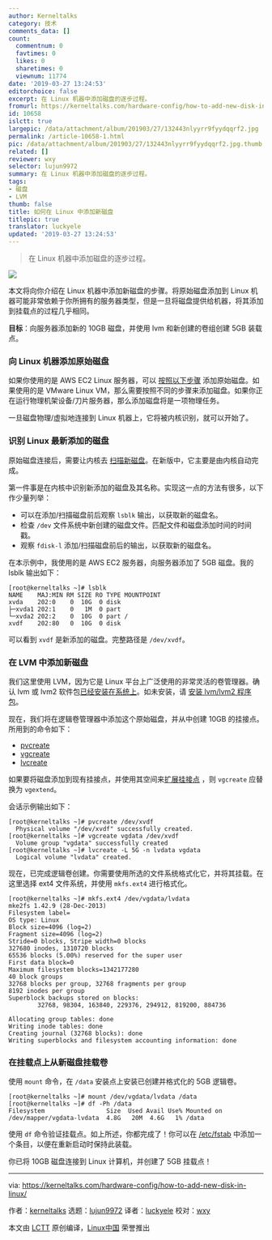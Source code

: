 ```yaml
---
author: Kerneltalks
category: 技术
comments_data: []
count:
  commentnum: 0
  favtimes: 0
  likes: 0
  sharetimes: 0
  viewnum: 11774
date: '2019-03-27 13:24:53'
editorchoice: false
excerpt: 在 Linux 机器中添加磁盘的逐步过程。
fromurl: https://kerneltalks.com/hardware-config/how-to-add-new-disk-in-linux/
id: 10658
islctt: true
largepic: /data/attachment/album/201903/27/132443nlyyrr9fyydqqrf2.jpg
permalink: /article-10658-1.html
pic: /data/attachment/album/201903/27/132443nlyyrr9fyydqqrf2.jpg.thumb.jpg
related: []
reviewer: wxy
selector: lujun9972
summary: 在 Linux 机器中添加磁盘的逐步过程。
tags:
- 磁盘
- LVM
thumb: false
title: 如何在 Linux 中添加新磁盘
titlepic: true
translator: luckyele
updated: '2019-03-27 13:24:53'
---
```



> 
> 在 Linux 机器中添加磁盘的逐步过程。
> 
> 
> 


![](/data/attachment/album/201903/27/132443nlyyrr9fyydqqrf2.jpg)


本文将向你介绍在 Linux 机器中添加新磁盘的步骤。将原始磁盘添加到 Linux 机器可能非常依赖于你所拥有的服务器类型，但是一旦将磁盘提供给机器，将其添加到挂载点的过程几乎相同。


**目标**：向服务器添加新的 10GB 磁盘，并使用 lvm 和新创建的卷组创建 5GB 装载点。


### 向 Linux 机器添加原始磁盘


如果你使用的是 AWS EC2 Linux 服务器，可以 [按照以下步骤](https://kerneltalks.com/cloud-services/how-to-add-ebs-disk-on-aws-linux-server/) 添加原始磁盘。如果使用的是 VMware Linux VM，那么需要按照不同的步骤来添加磁盘。如果你正在运行物理机架设备/刀片服务器，那么添加磁盘将是一项物理任务。


一旦磁盘物理/虚拟地连接到 Linux 机器上，它将被内核识别，就可以开始了。


### 识别 Linux 最新添加的磁盘


原始磁盘连接后，需要让内核去 [扫描新磁盘](https://kerneltalks.com/disk-management/howto-scan-new-lun-disk-linux-hpux/)。在新版中，它主要是由内核自动完成。


第一件事是在内核中识别新添加的磁盘及其名称。实现这一点的方法有很多，以下作少量列举：


* 可以在添加/扫描磁盘前后观察 `lsblk` 输出，以获取新的磁盘名。
* 检查 `/dev` 文件系统中新创建的磁盘文件。匹配文件和磁盘添加时间的时间戳。
* 观察 `fdisk-l` 添加/扫描磁盘前后的输出，以获取新的磁盘名。


在本示例中，我使用的是 AWS EC2 服务器，向服务器添加了 5GB 磁盘。我的 lsblk 输出如下：



```
[root@kerneltalks ~]# lsblk
NAME    MAJ:MIN RM SIZE RO TYPE MOUNTPOINT
xvda    202:0    0  10G  0 disk
├─xvda1 202:1    0   1M  0 part
└─xvda2 202:2    0  10G  0 part /
xvdf    202:80   0  10G  0 disk
```

可以看到 `xvdf` 是新添加的磁盘。完整路径是 `/dev/xvdf`。


### 在 LVM 中添加新磁盘


我们这里使用 LVM，因为它是 Linux 平台上广泛使用的非常灵活的卷管理器。确认 lvm 或 lvm2 软件包[已经安装在系统上](https://kerneltalks.com/tools/check-package-installed-linux/)。如未安装，请 [安装 lvm/lvm2 程序包](https://kerneltalks.com/tools/package-installation-linux-yum-apt/)。


现在，我们将在逻辑卷管理器中添加这个原始磁盘，并从中创建 10GB 的挂接点。所用到的命令如下：


* [pvcreate](https://kerneltalks.com/disk-management/lvm-command-tutorials-pvcreate-pvdisplay/)
* [vgcreate](https://kerneltalks.com/disk-management/lvm-commands-tutorial-vgcreate-vgdisplay-vgscan/)
* [lvcreate](https://kerneltalks.com/disk-management/lvm-commands-tutorial-lvcreate-lvdisplay-lvremove/)


如果要将磁盘添加到现有挂接点，并使用其空间来[扩展挂接点](https://kerneltalks.com/disk-management/extend-file-system-online-lvm/) ，则 `vgcreate` 应替换为 `vgextend`。


会话示例输出如下：



```
[root@kerneltalks ~]# pvcreate /dev/xvdf
  Physical volume "/dev/xvdf" successfully created.
[root@kerneltalks ~]# vgcreate vgdata /dev/xvdf
  Volume group "vgdata" successfully created
[root@kerneltalks ~]# lvcreate -L 5G -n lvdata vgdata
  Logical volume "lvdata" created.
```

现在，已完成逻辑卷创建。你需要使用所选的文件系统格式化它，并将其挂载。在这里选择 ext4 文件系统，并使用 `mkfs.ext4` 进行格式化。



```
[root@kerneltalks ~]# mkfs.ext4 /dev/vgdata/lvdata
mke2fs 1.42.9 (28-Dec-2013)
Filesystem label=
OS type: Linux
Block size=4096 (log=2)
Fragment size=4096 (log=2)
Stride=0 blocks, Stripe width=0 blocks
327680 inodes, 1310720 blocks
65536 blocks (5.00%) reserved for the super user
First data block=0
Maximum filesystem blocks=1342177280
40 block groups
32768 blocks per group, 32768 fragments per group
8192 inodes per group
Superblock backups stored on blocks:
        32768, 98304, 163840, 229376, 294912, 819200, 884736
 
Allocating group tables: done
Writing inode tables: done
Creating journal (32768 blocks): done
Writing superblocks and filesystem accounting information: done
```

### 在挂载点上从新磁盘挂载卷


使用 `mount` 命令，在 `/data` 安装点上安装已创建并格式化的 5GB 逻辑卷。



```
[root@kerneltalks ~]# mount /dev/vgdata/lvdata /data
[root@kerneltalks ~]# df -Ph /data
Filesystem                 Size  Used Avail Use% Mounted on
/dev/mapper/vgdata-lvdata  4.8G   20M  4.6G   1% /data
```

使用 `df` 命令验证挂载点。如上所述，你都完成了！你可以在 [/etc/fstab](https://kerneltalks.com/config/understanding-etcfstab-file/) 中添加一个条目，以便在重新启动时保持此装载。


你已将 10GB 磁盘连接到 Linux 计算机，并创建了 5GB 挂载点！




---


via: <https://kerneltalks.com/hardware-config/how-to-add-new-disk-in-linux/>


作者：[kerneltalks](https://kerneltalks.com) 选题：[lujun9972](https://github.com/lujun9972) 译者：[luckyele](https://github.com/luckyele) 校对：[wxy](https://github.com/wxy)


本文由 [LCTT](https://github.com/LCTT/TranslateProject) 原创编译，[Linux中国](https://linux.cn/) 荣誉推出